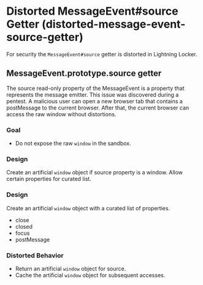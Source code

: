 # Distorted MessageEvent#source Getter (distorted-message-event-source-getter)

For security the `MessageEvent#source` getter is distorted in Lightning Locker.

<!-- START generated embed: @locker/distortion/src/MessageEvent/docs/source-getter.md -->
## MessageEvent.prototype.source getter

The source read-only property of the MessageEvent is a property that represents
the message emitter. This issue was discovered during a pentest. A malicious user
can open a new browser tab that contains a postMessage to the current browser. 
After that, the current browser can access the raw window without distortions.

### Goal

- Do not expose the raw `window` in the sandbox.

### Design

Create an artificial `window` object if source property is a window.
Allow certain properties for curated list.

### Design

Create an artificial `window` object with a curated list of properties.
  - close
  - closed
  - focus
  - postMessage

### Distorted Behavior
- Return an artificial `window` object for source.
- Cache the artificial `window` object for subsequent accesses.
<!-- END generated embed, please keep comment -->
